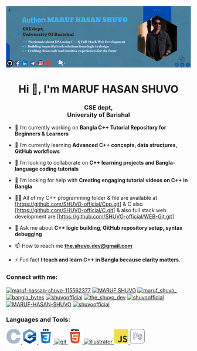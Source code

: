 <div align="center">
  <img src="profile-readme.png" alt="Maruf Hasan Shuvo"/>
</div>

<h1 align="center">Hi 👋, I'm MARUF HASAN SHUVO</h1>
<h3 align="center">CSE dept,<br>University of Barishal</h3>


- 🔭 I’m currently working on **Bangla C++ Tutorial Repository for Beginners & Learners**

- 🌱 I’m currently learning **Advanced C++ concepts, data structures, GitHub workflows**

- 👯 I’m looking to collaborate on **C++ learning projects and Bangla-language coding tutorials**

- 🤝 I’m looking for help with **Creating engaging tutorial videos on C++ in Bangla**

- 👨‍💻 All of my C++ programming folder & file are available at [https://github.com/SHUVO-official/Cpp.git] & C also [https://github.com/SHUVO-official/C.git] & also full stack web development are [https://github.com/SHUVO-official/WEB-Git.git]
- 💬 Ask me about **C++ logic building, GitHub repository setup, syntax debugging**

- 📫 How to reach me **the.shuvo.dev@gmail.com**

- ⚡ Fun fact **I teach and learn C++ in Bangla because clarity matters.**

<h3 align="left">Connect with me:</h3>
<p align="left">
<a href="https://linkedin.com/in/maruf-hassan-shuvo-115562377" target="blank"><img align="center" src="https://raw.githubusercontent.com/rahuldkjain/github-profile-readme-generator/master/src/images/icons/Social/linked-in-alt.svg" alt="maruf-hassan-shuvo-115562377" height="30" width="40" /></a>
<a href="https://fb.com/MARUF SHUVO" target="blank"><img align="center" src="https://raw.githubusercontent.com/rahuldkjain/github-profile-readme-generator/master/src/images/icons/Social/facebook.svg" alt="MARUF SHUVO" height="30" width="40" /></a>
<a href="https://instagram.com/maruf_shuvo_" target="blank"><img align="center" src="https://raw.githubusercontent.com/rahuldkjain/github-profile-readme-generator/master/src/images/icons/Social/instagram.svg" alt="maruf_shuvo_" height="30" width="40" /></a>
<a href="https://www.youtube.com/c/bangla_bytes" target="blank"><img align="center" src="https://raw.githubusercontent.com/rahuldkjain/github-profile-readme-generator/master/src/images/icons/Social/youtube.svg" alt="bangla_bytes" height="30" width="40" /></a>
<a href="https://www.codechef.com/users/shuvoofficial" target="blank"><img align="center" src="https://cdn.jsdelivr.net/npm/simple-icons@3.1.0/icons/codechef.svg" alt="shuvoofficial" height="30" width="40" /></a>
<a href="https://www.hackerrank.com/the_shuvo_dev" target="blank"><img align="center" src="https://raw.githubusercontent.com/rahuldkjain/github-profile-readme-generator/master/src/images/icons/Social/hackerrank.svg" alt="the_shuvo_dev" height="30" width="40" /></a>
<a href="https://codeforces.com/profile/shuvoofficial" target="blank"><img align="center" src="https://raw.githubusercontent.com/rahuldkjain/github-profile-readme-generator/master/src/images/icons/Social/codeforces.svg" alt="shuvoofficial" height="30" width="40" /></a>
<a href="https://www.leetcode.com/
MARUF-HASAN-SHUVO" target="blank"><img align="center" src="https://raw.githubusercontent.com/rahuldkjain/github-profile-readme-generator/master/src/images/icons/Social/leet-code.svg" alt="
MARUF-HASAN-SHUVO" height="30" width="40" /></a>
<a href="https://auth.geeksforgeeks.org/user/shuvoofficial" target="blank"><img align="center" src="https://raw.githubusercontent.com/rahuldkjain/github-profile-readme-generator/master/src/images/icons/Social/geeks-for-geeks.svg" alt="shuvoofficial" height="30" width="40" /></a>
</p>

<h3 align="left">Languages and Tools:</h3>
<p align="left"> <a href="https://www.cprogramming.com/" target="_blank" rel="noreferrer"> <img src="https://raw.githubusercontent.com/devicons/devicon/master/icons/c/c-original.svg" alt="c" width="40" height="40"/> </a> <a href="https://www.w3schools.com/cpp/" target="_blank" rel="noreferrer"> <img src="https://raw.githubusercontent.com/devicons/devicon/master/icons/cplusplus/cplusplus-original.svg" alt="cplusplus" width="40" height="40"/> </a> <a href="https://www.w3schools.com/css/" target="_blank" rel="noreferrer"> <img src="https://raw.githubusercontent.com/devicons/devicon/master/icons/css3/css3-original-wordmark.svg" alt="css3" width="40" height="40"/> </a> <a href="https://git-scm.com/" target="_blank" rel="noreferrer"> <img src="https://www.vectorlogo.zone/logos/git-scm/git-scm-icon.svg" alt="git" width="40" height="40"/> </a> <a href="https://www.w3.org/html/" target="_blank" rel="noreferrer"> <img src="https://raw.githubusercontent.com/devicons/devicon/master/icons/html5/html5-original-wordmark.svg" alt="html5" width="40" height="40"/> </a> <a href="https://www.adobe.com/in/products/illustrator.html" target="_blank" rel="noreferrer"> <img src="https://www.vectorlogo.zone/logos/adobe_illustrator/adobe_illustrator-icon.svg" alt="illustrator" width="40" height="40"/> </a> <a href="https://developer.mozilla.org/en-US/docs/Web/JavaScript" target="_blank" rel="noreferrer"> <img src="https://raw.githubusercontent.com/devicons/devicon/master/icons/javascript/javascript-original.svg" alt="javascript" width="40" height="40"/> </a> <a href="https://www.photoshop.com/en" target="_blank" rel="noreferrer"> <img src="https://raw.githubusercontent.com/devicons/devicon/master/icons/photoshop/photoshop-line.svg" alt="photoshop" width="40" height="40"/> </a> </p>







